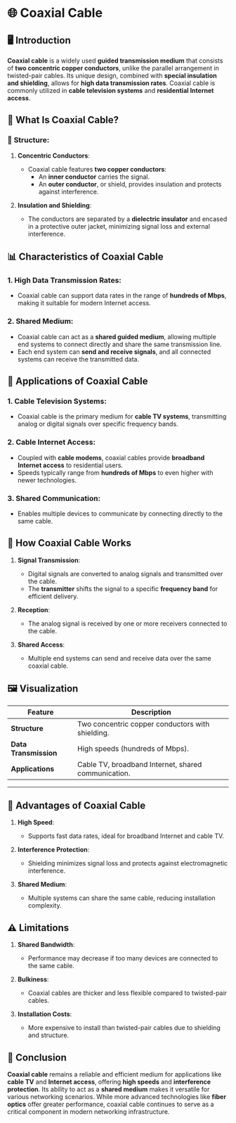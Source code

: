# 🌐 **Coaxial Cable**

## 🖥️ **Introduction**
**Coaxial cable** is a widely used **guided transmission medium** that consists of **two concentric copper conductors**, unlike the parallel arrangement in twisted-pair cables. Its unique design, combined with **special insulation and shielding**, allows for **high data transmission rates**. Coaxial cable is commonly utilized in **cable television systems** and **residential Internet access**.

## 📌 **What Is Coaxial Cable?**

### 🌟 **Structure**:
1. **Concentric Conductors**:  
   - Coaxial cable features **two copper conductors**:  
     - An **inner conductor** carries the signal.  
     - An **outer conductor**, or shield, provides insulation and protects against interference.  

2. **Insulation and Shielding**:  
   - The conductors are separated by a **dielectric insulator** and encased in a protective outer jacket, minimizing signal loss and external interference.

## 📊 **Characteristics of Coaxial Cable**

### 1. **High Data Transmission Rates**:
- Coaxial cable can support data rates in the range of **hundreds of Mbps**, making it suitable for modern Internet access.  

### 2. **Shared Medium**:
- Coaxial cable can act as a **shared guided medium**, allowing multiple end systems to connect directly and share the same transmission line.  
- Each end system can **send and receive signals**, and all connected systems can receive the transmitted data.

## 🧩 **Applications of Coaxial Cable**

### 1. **Cable Television Systems**:
- Coaxial cable is the primary medium for **cable TV systems**, transmitting analog or digital signals over specific frequency bands.  

### 2. **Cable Internet Access**:
- Coupled with **cable modems**, coaxial cables provide **broadband Internet access** to residential users.  
- Speeds typically range from **hundreds of Mbps** to even higher with newer technologies.  

### 3. **Shared Communication**:
- Enables multiple devices to communicate by connecting directly to the same cable.

## 📖 **How Coaxial Cable Works**

1. **Signal Transmission**:
   - Digital signals are converted to analog signals and transmitted over the cable.  
   - The **transmitter** shifts the signal to a specific **frequency band** for efficient delivery.  

2. **Reception**:
   - The analog signal is received by one or more receivers connected to the cable.  

3. **Shared Access**:
   - Multiple end systems can send and receive data over the same coaxial cable.

## 🖼️ **Visualization**

| **Feature**              | **Description**                                     |
|---------------------------|-----------------------------------------------------|
| **Structure**             | Two concentric copper conductors with shielding.    |
| **Data Transmission**     | High speeds (hundreds of Mbps).                     |
| **Applications**          | Cable TV, broadband Internet, shared communication. |

---

## 🚀 **Advantages of Coaxial Cable**

1. **High Speed**:  
   - Supports fast data rates, ideal for broadband Internet and cable TV.  

2. **Interference Protection**:  
   - Shielding minimizes signal loss and protects against electromagnetic interference.  

3. **Shared Medium**:  
   - Multiple systems can share the same cable, reducing installation complexity.  

## ⚠️ **Limitations**

1. **Shared Bandwidth**:  
   - Performance may decrease if too many devices are connected to the same cable.  

2. **Bulkiness**:  
   - Coaxial cables are thicker and less flexible compared to twisted-pair cables.  

3. **Installation Costs**:  
   - More expensive to install than twisted-pair cables due to shielding and structure.  

## 🌟 **Conclusion**
**Coaxial cable** remains a reliable and efficient medium for applications like **cable TV** and **Internet access**, offering **high speeds** and **interference protection**. Its ability to act as a **shared medium** makes it versatile for various networking scenarios. While more advanced technologies like **fiber optics** offer greater performance, coaxial cable continues to serve as a critical component in modern networking infrastructure.

